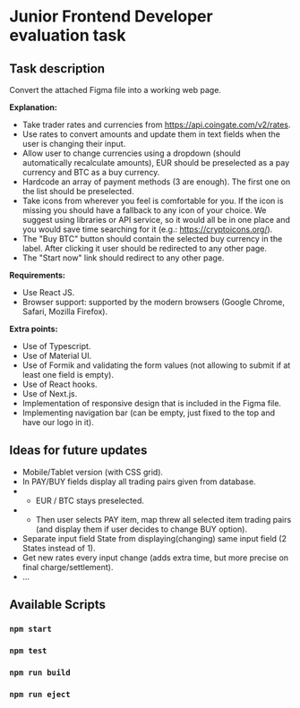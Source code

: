 # Junior Frontend Developer evaluation task


## Task description

Convert the attached Figma file into a working web page.

**Explanation:**
- Take trader rates and currencies from https://api.coingate.com/v2/rates.
- Use rates to convert amounts and update them in text fields when the user
is changing their input.
- Allow user to change currencies using a dropdown (should automatically
recalculate amounts), EUR should be preselected as a pay currency and
BTC as a buy currency.
- Hardcode an array of payment methods 3 are enough). The first one on
the list should be preselected.
- Take icons from wherever you feel is comfortable for you. If the icon is
missing you should have a fallback to any icon of your choice. We suggest
using libraries or API service, so it would all be in one place and you would
save time searching for it (e.g.: https://cryptoicons.org/).
- The "Buy BTC" button should contain the selected buy currency in the
label. After clicking it user should be redirected to any other page.
- The "Start now" link should redirect to any other page.

**Requirements:**

- Use React JS.
- Browser support: supported by the modern browsers Google Chrome,
Safari, Mozilla Firefox).

**Extra points:**

- Use of Typescript.
- Use of Material UI.
- Use of Formik and validating the form values (not allowing to submit if at least one field is empty).
- Use of React hooks.
- Use of Next.js.
- Implementation of responsive design that is included in the Figma file.
- Implementing navigation bar (can be empty, just fixed to the top and have our logo in it).

## Ideas for future updates

- Mobile/Tablet version (with CSS grid).
- In PAY/BUY fields display all trading pairs given from database.
- - EUR / BTC stays preselected.
- - Then user selects PAY item, map threw all selected item trading pairs (and display them if user decides to change BUY option).
- Separate input field State from displaying(changing) same input field (2 States instead of 1).
- Get new rates every input change (adds extra time, but more precise on final charge/settlement).
- ...

## Available Scripts

### `npm start` 
### `npm test` 
### `npm run build` 
### `npm run eject`
